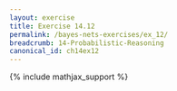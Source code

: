 ```yaml
---
layout: exercise
title: Exercise 14.12
permalink: /bayes-nets-exercises/ex_12/
breadcrumb: 14-Probabilistic-Reasoning
canonical_id: ch14ex12
---
```


{% include mathjax_support %}
